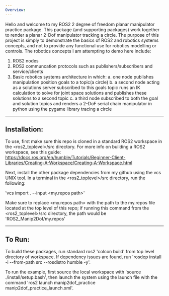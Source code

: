 ```yaml
---
Overview:
---
```

Hello and welcome to my ROS2 2 degree of freedom planar manipulator practice package. This package (and supporting packages) work together to render a planar 2-Dof manipulator tracking a circle. The purpose of this project is simply to demonstrate the basics of ROS2 and robotics systems concepts, and not to provide any functional use for robotics modelling or controls. The robotics concepts I am attempting to demo here include:

  1. ROS2 nodes
  2. ROS2 communcation protocols such as publishers/subscribers and service/clients
  3. Basic robotics systems architecture in which:
     a. one node publishes manipulation position goals to a topic(a circle)
     b. a second node acting as a solutions server subscribed to this goals topic runs an IK calculation to solve for joint space solutions and publishes these solutions to a second topic
     c. a third node subscribed to both the goal and solution topics and renders a 2-DoF serial chain manipulator in python using the pygame library tracing a circle

---
Installation:
---
To use, first make sure this repo is cloned in a standard ROS2 workspace in the <ros2_toplevel>/src directory. For more info on building a ROS2 workspace, see this guide: https://docs.ros.org/en/humble/Tutorials/Beginner-Client-Libraries/Creating-A-Workspace/Creating-A-Workspace.html

Next, install the other package dependencies from my github using the vcs UNIX tool. In a terminal in the <ros2_toplevel>/src directory, run the following:

'vcs import . --input <my.repos path>'

Make sure to replace <my.repos path> with the path to the my.repos file located at the top level of this repo; if running this command from the <ros2_toplevel>/src directory, the path would be 'ROS2_Manip2Dof/my.repos'

---
To Run: 
---
To build these packages, run standard ros2 'colcon build' from top level directory of workspace.
If dependency issues are found, run 'rosdep install -i --from-path src --rosdistro humble -y'.

To run the example, first source the local workspace with 'source ./install/setup.bash', then launch the system using the launch file with the command 'ros2 launch manip2dof_practice manip2dof_practice_launch.xml'.
